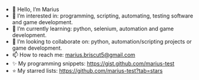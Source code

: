 - 👋 Hello, I’m Marius
- 👀 I’m interested in: programming, scripting, automating, testing software and game development.
- 🌱 I’m currently learning: python, selenium, automation and game development.
- 🐍 I’m looking to collaborate on: python, automation/scripting projects or game development.
- 📫 How to reach me: marius.briscut5@gmail.com
- ✨ My programming snippets: https://gist.github.com/marius-test
- ⭐ My starred lists: https://github.com/marius-test?tab=stars
